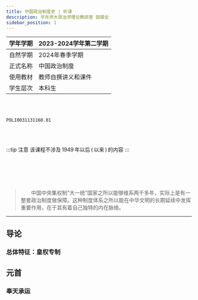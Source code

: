 ```yaml
---
title: 中国政治制度史 | 听课
description: 华东师大政治学理论教研室 田锡全
sidebar_position: 1
---
```


|学年学期|2023-2024学年第二学期|
|------------|-----------------------|
|自然学期|2024年春季学期|
|正式名称|中国政治制度|
|使用教材|教师自撰讲义和课件|
|学生层次|本科生|

<br></br>

```text title="学校本科教务系统课程序号"
POLI0031131160.01
```

<br></br>

:::tip 注意
该课程不涉及&thinsp;1949&thinsp;年以后&thinsp;(&thinsp;以来&thinsp;)&thinsp;的内容
:::

<br></br>
---

> &emsp;&emsp;中国中央集权制“大一统”国家之所以能够维系两千多年，实际上是有一整套政治制度做保障。这种制度体系之所以能在中华文明的长期延续中发挥重要作用，在于其有着自己独特的内在脉络。

---

## 导论

### 总体特征：皇权专制

## 元首

### 奉天承运
